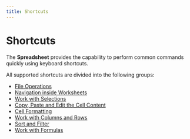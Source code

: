 ```yaml
---
title: Shortcuts
---
```

# Shortcuts
The **Spreadsheet** provides the capability to perform common commands quickly using keyboard shortcuts.

All supported shortcuts are divided into the following groups:
* [File Operations](keyboard-shortcuts/file-operations.md)
* [Navigation inside Worksheets](keyboard-shortcuts/navigation-inside-worksheets.md)
* [Work with Selections ](keyboard-shortcuts/work-with-selections.md)
* [Copy, Paste and Edit the Cell Content](keyboard-shortcuts/copy-paste-and-edit-the-cell-content.md)
* [Cell Formatting ](keyboard-shortcuts/cell-formatting.md)
* [Work with Columns and Rows](keyboard-shortcuts/work-with-columns-and-rows.md)
* [Sort and Filter](keyboard-shortcuts/sort-and-filter.md)
* [Work with Formulas](keyboard-shortcuts/work-with-formulas.md)
